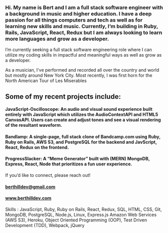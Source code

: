 

### Hi. My name is Bert and I am a full stack software engineer with a background in music and higher education. I have a deep passion for all things computers and tech as well as for learning new skills and music. Currently, I’m building in Ruby, Rails, JavaScript, React, Redux but I am always looking to learn more languages and grow as a developer. 

I’m currently seeking a full stack software engineering role where I can utilize my coding skills in impactful and meaningful ways as well as grow as a developer.

As a musician, I've performed and recorded all over the country and world but mostly around New York City. Most recently, I was first horn for the North American Tour of Les Miserables

## Some of my recent projects include:

#### JavaScript-Oscilloscope: An audio and visual sound experience built entirely with JavaScript which utilizes the AudioContextAPI and HTML5 CanvasAPI. Users can create and adjust tones and see a visual rendering of the resultant waveform. 

#### Bandlamp: A single-page, full stack clone of Bandcamp.com using Ruby, Ruby on Rails, AWS S3, and PostgreSQL for the backend and JavScript, React, Redux on the frontend. 

#### ProgressSlacker: A “Meme Generator” built with (MERN) MongoDB, Express, React, Node that prioritizes a fun user experience.  


If you’d like to connect, please reach out! 

#### berthilldev@gmail.com

#### www.berthilldev.com

Skills : JavaScript, Ruby, Ruby on Rails, React, Redux, SQL, HTML, CSS, Git, MongoDB, PostgreSQL, Node.js, Linux, Express.js Amazon Web Services (AWS S3), Heroku, Object Oriented Programming (OOP), Test Driven Development (TDD), Webpack, jQuery

